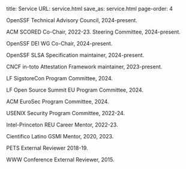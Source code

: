title: Service
URL: service.html
save_as: service.html
page-order: 4

<div class="left">
<div class="inner">
<p>OpenSSF Technical Advisory Council, 2024-present.
<p>ACM SCORED Co-Chair, 2022-23. Steering Committee, 2024-present.
<p>OpenSSF DEI WG Co-Chair, 2024-present.
<p>OpenSSF SLSA Specification maintainer, 2024-present.
<p>CNCF in-toto Attestation Framework maintainer, 2023-present.
<p>LF SigstoreCon Program Committee, 2024.
<p>LF Open Source Summit EU Program Committee, 2024.
<p>ACM EuroSec Program Committee, 2024.
<p>USENIX Security Program Committee, 2022-24.
<p>Intel-Princeton REU Career Mentor, 2022-23.
<p>Cientifico Latino GSMI Mentor, 2020, 2023.
<p>PETS External Reviewer 2018-19.
<p>WWW Conference External Reviewer, 2015.
</div>
</div>